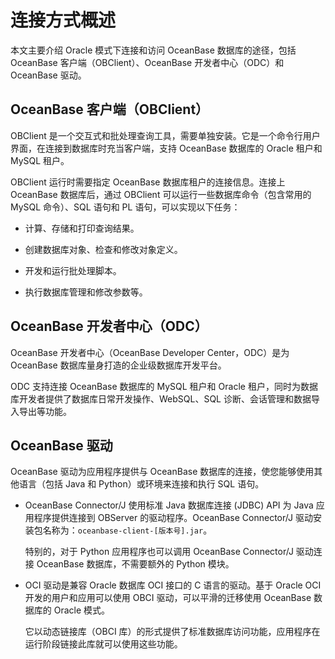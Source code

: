 连接方式概述
===========================

本文主要介绍 Oracle 模式下连接和访问 OceanBase 数据库的途径，包括 OceanBase 客户端（OBClient）、OceanBase 开发者中心（ODC）和 OceanBase 驱动。

OceanBase 客户端（OBClient）
--------------------------------------------

OBClient 是一个交互式和批处理查询工具，需要单独安装。它是一个命令行用户界面，在连接到数据库时充当客户端，支持 OceanBase 数据库的 Oracle 租户和 MySQL 租户。

OBClient 运行时需要指定 OceanBase 数据库租户的连接信息。连接上 OceanBase 数据库后，通过 OBClient 可以运行一些数据库命令（包含常用的 MySQL 命令）、SQL 语句和 PL 语句，可以实现以下任务：

* 计算、存储和打印查询结果。

* 创建数据库对象、检查和修改对象定义。

* 开发和运行批处理脚本。

* 执行数据库管理和修改参数等。

OceanBase 开发者中心（ODC）
-----------------------------------------

OceanBase 开发者中心（OceanBase Developer Center，ODC）是为 OceanBase 数据库量身打造的企业级数据库开发平台。

ODC 支持连接 OceanBase 数据库的 MySQL 租户和 Oracle 租户，同时为数据库开发者提供了数据库日常开发操作、WebSQL、SQL 诊断、会话管理和数据导入导出等功能。

OceanBase 驱动
---------------------------------

OceanBase 驱动为应用程序提供与 OceanBase 数据库的连接，使您能够使用其他语言（包括 Java 和 Python）或环境来连接和执行 SQL 语句。

* OceanBase Connector/J 使用标准 Java 数据库连接 (JDBC) API 为 Java 应用程序提供连接到 OBServer 的驱动程序。OceanBase Connector/J 驱动安装包名称为：`oceanbase-client-[版本号].jar`。

  特别的，对于 Python 应用程序也可以调用 OceanBase Connector/J 驱动连接 OceanBase 数据库，不需要额外的 Python 模块。
  
* OCI 驱动是兼容 Oracle 数据库 OCI 接口的 C 语言的驱动。基于 Oracle OCI 开发的用户和应用可以使用 OBCI 驱动，可以平滑的迁移使用 OceanBase 数据库的 Oracle 模式。

  它以动态链接库（OBCI 库）的形式提供了标准数据库访问功能，应用程序在运行阶段链接此库就可以使用这些功能。
  